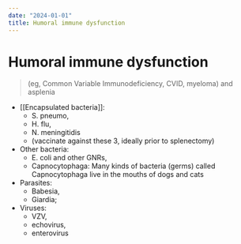 ```yaml
---
date: "2024-01-01"
title: Humoral immune dysfunction
---
```



# Humoral immune dysfunction

> (eg, Common Variable Immunodeficiency, CVID, myeloma) and asplenia

- [[Encapsulated bacteria]]:
  - S. pneumo,
  - H. flu,
  - N. meningitidis
  - (vaccinate against these 3, ideally prior to splenectomy)
- Other bacteria:
  - E. coli and other GNRs,
  - Capnocytophaga: Many kinds of bacteria (germs) called Capnocytophaga live in the mouths of dogs and cats
- Parasites:
  - Babesia,
  - Giardia;
- Viruses:
  - VZV,
  - echovirus,
  - enterovirus

